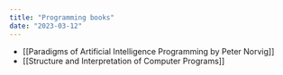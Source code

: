 ```yaml
---
title: "Programming books"
date: "2023-03-12"
---
```


- [[Paradigms of Artificial Intelligence Programming by Peter Norvig]]
- [[Structure and Interpretation of Computer Programs]]